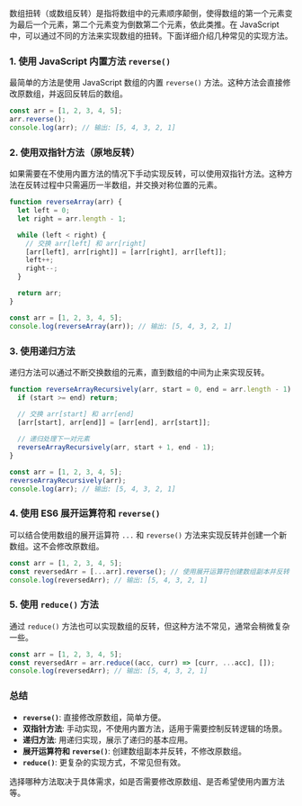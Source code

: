 数组扭转（或数组反转）是指将数组中的元素顺序颠倒，使得数组的第一个元素变为最后一个元素，第二个元素变为倒数第二个元素，依此类推。在 JavaScript 中，可以通过不同的方法来实现数组的扭转。下面详细介绍几种常见的实现方法。

### 1. 使用 JavaScript 内置方法 `reverse()`

最简单的方法是使用 JavaScript 数组的内置 `reverse()` 方法。这种方法会直接修改原数组，并返回反转后的数组。

```javascript
const arr = [1, 2, 3, 4, 5];
arr.reverse();
console.log(arr); // 输出: [5, 4, 3, 2, 1]
```

### 2. 使用双指针方法（原地反转）

如果需要在不使用内置方法的情况下手动实现反转，可以使用双指针方法。这种方法在反转过程中只需遍历一半数组，并交换对称位置的元素。

```javascript
function reverseArray(arr) {
  let left = 0;
  let right = arr.length - 1;

  while (left < right) {
    // 交换 arr[left] 和 arr[right]
    [arr[left], arr[right]] = [arr[right], arr[left]];
    left++;
    right--;
  }

  return arr;
}

const arr = [1, 2, 3, 4, 5];
console.log(reverseArray(arr)); // 输出: [5, 4, 3, 2, 1]
```

### 3. 使用递归方法

递归方法可以通过不断交换数组的元素，直到数组的中间为止来实现反转。

```javascript
function reverseArrayRecursively(arr, start = 0, end = arr.length - 1) {
  if (start >= end) return;

  // 交换 arr[start] 和 arr[end]
  [arr[start], arr[end]] = [arr[end], arr[start]];
  
  // 递归处理下一对元素
  reverseArrayRecursively(arr, start + 1, end - 1);
}

const arr = [1, 2, 3, 4, 5];
reverseArrayRecursively(arr);
console.log(arr); // 输出: [5, 4, 3, 2, 1]
```

### 4. 使用 ES6 展开运算符和 `reverse()`

可以结合使用数组的展开运算符 `...` 和 `reverse()` 方法来实现反转并创建一个新数组。这不会修改原数组。

```javascript
const arr = [1, 2, 3, 4, 5];
const reversedArr = [...arr].reverse(); // 使用展开运算符创建数组副本并反转
console.log(reversedArr); // 输出: [5, 4, 3, 2, 1]
```

### 5. 使用 `reduce()` 方法

通过 `reduce()` 方法也可以实现数组的反转，但这种方法不常见，通常会稍微复杂一些。

```javascript
const arr = [1, 2, 3, 4, 5];
const reversedArr = arr.reduce((acc, curr) => [curr, ...acc], []);
console.log(reversedArr); // 输出: [5, 4, 3, 2, 1]
```

### 总结

- **`reverse()`**: 直接修改原数组，简单方便。
- **双指针方法**: 手动实现，不使用内置方法，适用于需要控制反转逻辑的场景。
- **递归方法**: 用递归实现，展示了递归的基本应用。
- **展开运算符和 `reverse()`**: 创建数组副本并反转，不修改原数组。
- **`reduce()`**: 更复杂的实现方式，不常见但有效。

选择哪种方法取决于具体需求，如是否需要修改原数组、是否希望使用内置方法等。